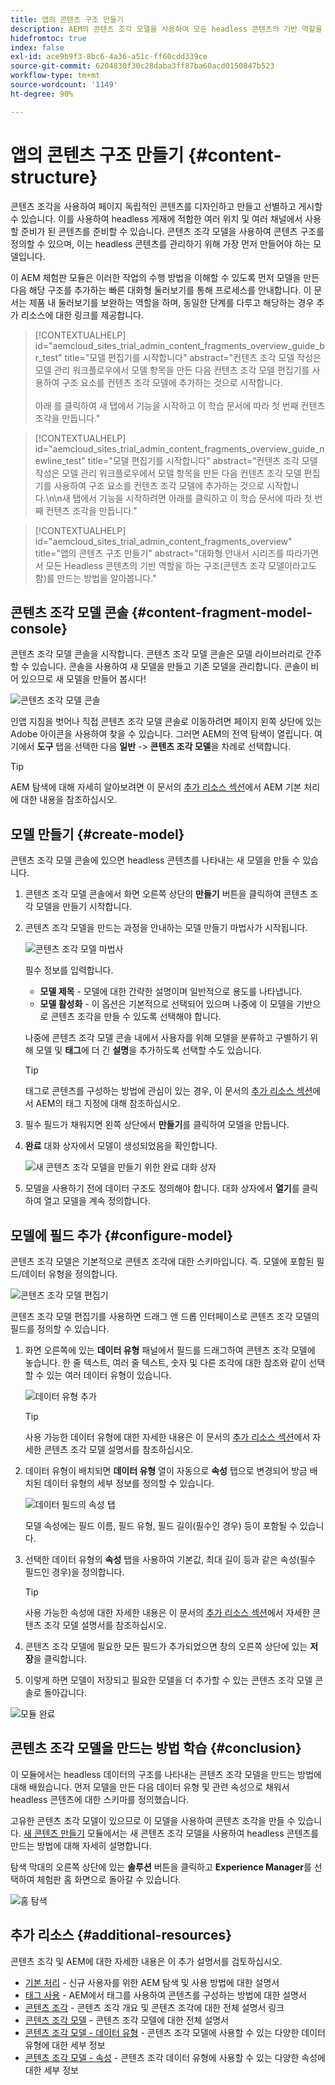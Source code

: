```yaml
---
title: 앱의 콘텐츠 구조 만들기
description: AEM의 콘텐츠 조각 모델을 사용하여 모든 headless 콘텐츠의 기반 역할을 하는 구조의 생성 방법에 대해 알아봅니다.
hidefromtoc: true
index: false
exl-id: ace9b9f3-8bc6-4a36-a51c-ff60cdd339ce
source-git-commit: 6204830f30c28daba3ff87ba60acd0150847b523
workflow-type: tm+mt
source-wordcount: '1149'
ht-degree: 90%

---
```


# 앱의 콘텐츠 구조 만들기 {#content-structure}

콘텐츠 조각을 사용하여 페이지 독립적인 콘텐츠를 디자인하고 만들고 선별하고 게시할 수 있습니다. 이를 사용하여 headless 게재에 적합한 여러 위치 및 여러 채널에서 사용할 준비가 된 콘텐츠를 준비할 수 있습니다. 콘텐츠 조각 모델을 사용하여 콘텐츠 구조를 정의할 수 있으며, 이는 headless 콘텐츠를 관리하기 위해 가장 먼저 만들어야 하는 모델입니다.

이 AEM 체험판 모듈은 이러한 작업의 수행 방법을 이해할 수 있도록 먼저 모델을 만든 다음 해당 구조를 추가하는 빠른 대화형 둘러보기를 통해 프로세스를 안내합니다. 이 문서는 제품 내 둘러보기를 보완하는 역할을 하며, 동일한 단계를 다루고 해당하는 경우 추가 리소스에 대한 링크를 제공합니다.

>[!CONTEXTUALHELP]
>id="aemcloud_sites_trial_admin_content_fragments_overview_guide_br_test"
>title="모델 편집기를 시작합니다"
>abstract="컨텐츠 조각 모델 작성은 모델 관리 워크플로우에서 모델 항목을 만든 다음 컨텐츠 조각 모델 편집기를 사용하여 구조 요소를 컨텐츠 조각 모델에 추가하는 것으로 시작합니다.<br><br>아래 를 클릭하여 새 탭에서 기능을 시작하고 이 학습 문서에 따라 첫 번째 컨텐츠 조각을 만듭니다."

>[!CONTEXTUALHELP]
>id="aemcloud_sites_trial_admin_content_fragments_overview_guide_newline_test"
>title="모델 편집기를 시작합니다"
>abstract="컨텐츠 조각 모델 작성은 모델 관리 워크플로우에서 모델 항목을 만든 다음 컨텐츠 조각 모델 편집기를 사용하여 구조 요소를 컨텐츠 조각 모델에 추가하는 것으로 시작합니다.\n\n새 탭에서 기능을 시작하려면 아래를 클릭하고 이 학습 문서에 따라 첫 번째 컨텐츠 조각을 만듭니다."

>[!CONTEXTUALHELP]
>id="aemcloud_sites_trial_admin_content_fragments_overview"
>title="앱의 콘텐츠 구조 만들기"
>abstract="대화형 안내서 시리즈를 따라가면서 모든 Headless 콘텐츠의 기반 역할을 하는 구조(콘텐츠 조각 모델이라고도 함)를 만드는 방법을 알아봅니다."

## 콘텐츠 조각 모델 콘솔 {#content-fragment-model-console}

콘텐츠 조각 모델 콘솔을 시작합니다. 콘텐츠 조각 모델 콘솔은 모델 라이브러리로 간주할 수 있습니다. 콘솔을 사용하여 새 모델을 만들고 기존 모델을 관리합니다. 콘솔이 비어 있으므로 새 모델을 만들어 봅시다!

![콘텐츠 조각 모델 콘솔](assets/content-structure/content-fragment-model-console.png)

인앱 지침을 벗어나 직접 콘텐츠 조각 모델 콘솔로 이동하려면 페이지 왼쪽 상단에 있는 Adobe 아이콘을 사용하여 찾을 수 있습니다. 그러면 AEM의 전역 탐색이 열립니다. 여기에서 **도구** 탭을 선택한 다음 **일반** -> **콘텐츠 조각 모델**&#x200B;을 차례로 선택합니다.

>[!TIP]
>
>AEM 탐색에 대해 자세히 알아보려면 이 문서의 [추가 리소스 섹션](#additional-resources)에서 AEM 기본 처리에 대한 내용을 참조하십시오.

## 모델 만들기 {#create-model}

콘텐츠 조각 모델 콘솔에 있으면 headless 콘텐츠를 나타내는 새 모델을 만들 수 있습니다.

1. 콘텐츠 조각 모델 콘솔에서 화면 오른쪽 상단의 **만들기** 버튼을 클릭하여 콘텐츠 조각 모델을 만들기 시작합니다.

1. 콘텐츠 조각 모델을 만드는 과정을 안내하는 모델 만들기 마법사가 시작됩니다.

   ![콘텐츠 조각 모델 마법사](assets/content-structure/model-wizard.png)

   필수 정보를 입력합니다.

   * **모델 제목** - 모델에 대한 간략한 설명이며 일반적으로 용도를 나타냅니다.
   * **모델 활성화** - 이 옵션은 기본적으로 선택되어 있으며 나중에 이 모델을 기반으로 콘텐츠 조각을 만들 수 있도록 선택해야 합니다.

   나중에 콘텐츠 조각 모델 콘솔 내에서 사용자를 위해 모델을 분류하고 구별하기 위해 모델 및 **태그**&#x200B;에 더 긴 **설명**&#x200B;을 추가하도록 선택할 수도 있습니다.

   >[!TIP]
   >
   >태그로 콘텐츠를 구성하는 방법에 관심이 있는 경우, 이 문서의 [추가 리소스 섹션](#additional-resources)에서 AEM의 태그 지정에 대해 참조하십시오.

1. 필수 필드가 채워지면 왼쪽 상단에서 **만들기**&#x200B;를 클릭하여 모델을 만듭니다.

1. **완료** 대화 상자에서 모델이 생성되었음을 확인합니다.

   ![새 콘텐츠 조각 모델을 만들기 위한 완료 대화 상자](assets/content-structure/success.png)

1. 모델을 사용하기 전에 데이터 구조도 정의해야 합니다. 대화 상자에서 **열기**&#x200B;를 클릭하여 열고 모델을 계속 정의합니다.

## 모델에 필드 추가 {#configure-model}

콘텐츠 조각 모델은 기본적으로 콘텐츠 조각에 대한 스키마입니다. 즉. 모델에 포함된 필드/데이터 유형을 정의합니다.

![콘텐츠 조각 모델 편집기](assets/content-structure/model-editor.png)

콘텐츠 조각 모델 편집기를 사용하면 드래그 앤 드롭 인터페이스로 콘텐츠 조각 모델의 필드를 정의할 수 있습니다.

1. 화면 오른쪽에 있는 **데이터 유형** 패널에서 필드를 드래그하여 콘텐츠 조각 모델에 놓습니다. 한 줄 텍스트, 여러 줄 텍스트, 숫자 및 다른 조각에 대한 참조와 같이 선택할 수 있는 여러 데이터 유형이 있습니다.

   ![데이터 유형 추가](assets/content-structure/drop-fields.png)

   >[!TIP]
   >
   >사용 가능한 데이터 유형에 대한 자세한 내용은 이 문서의 [추가 리소스 섹션](#additional-resources)에서 자세한 콘텐츠 조각 모델 설명서를 참조하십시오.

1. 데이터 유형이 배치되면 **데이터 유형** 열이 자동으로 **속성** 탭으로 변경되어 방금 배치된 데이터 유형의 세부 정보를 정의할 수 있습니다.

   ![데이터 필드의 속성 탭](assets/content-structure/data-type-properties.png)

   모델 속성에는 필드 이름, 필드 유형, 필드 길이(필수인 경우) 등이 포함될 수 있습니다.

1. 선택한 데이터 유형의 **속성** 탭을 사용하여 기본값, 최대 길이 등과 같은 속성(필수 필드인 경우)을 정의합니다.

   >[!TIP]
   >
   >사용 가능한 속성에 대한 자세한 내용은 이 문서의 [추가 리소스 섹션](#additional-resources)에서 자세한 콘텐츠 조각 모델 설명서를 참조하십시오.

1. 콘텐츠 조각 모델에 필요한 모든 필드가 추가되었으면 창의 오른쪽 상단에 있는 **저장**&#x200B;을 클릭합니다.

1. 이렇게 하면 모델이 저장되고 필요한 모델을 더 추가할 수 있는 콘텐츠 조각 모델 콘솔로 돌아갑니다.

![모듈 완료](assets/content-structure/content-fragment-model-console-populated.png)

## 콘텐츠 조각 모델을 만드는 방법 학습 {#conclusion}

이 모듈에서는 headless 데이터의 구조를 나타내는 콘텐츠 조각 모델을 만드는 방법에 대해 배웠습니다. 먼저 모델을 만든 다음 데이터 유형 및 관련 속성으로 채워서 headless 콘텐츠에 대한 스키마를 정의했습니다.

고유한 콘텐츠 조각 모델이 있으므로 이 모델을 사용하여 콘텐츠 조각을 만들 수 있습니다. [새 콘텐츠 만들기](create-content.md) 모듈에서는 새 콘텐츠 조각 모델을 사용하여 headless 콘텐츠를 만드는 방법에 대해 자세히 설명합니다.

탐색 막대의 오른쪽 상단에 있는 **솔루션** 버튼을 클릭하고 **Experience Manager**&#x200B;를 선택하여 체험판 홈 화면으로 돌아갈 수 있습니다.

![홈 탐색](assets/content-structure/home.png)

## 추가 리소스 {#additional-resources}

콘텐츠 조각 및 AEM에 대한 자세한 내용은 이 추가 설명서를 검토하십시오.

* [기본 처리](/help/sites-cloud/authoring/getting-started/basic-handling.md) - 신규 사용자를 위한 AEM 탐색 및 사용 방법에 대한 설명서
* [태그 사용](/help/sites-cloud/authoring/features/tags.md) - AEM에서 태그를 사용하여 콘텐츠를 구성하는 방법에 대한 설명서
* [콘텐츠 조각](/help/assets/content-fragments/content-fragments.md) - 콘텐츠 조각 개요 및 콘텐츠 조각에 대한 전체 설명서 링크
* [콘텐츠 조각 모델](/help/assets/content-fragments/content-fragments-models.md) - 콘텐츠 조각 모델에 대한 전체 설명서
* [콘텐츠 조각 모델 - 데이터 유형](/help/assets/content-fragments/content-fragments-models.md#data-types) - 콘텐츠 조각 모델에 사용할 수 있는 다양한 데이터 유형에 대한 세부 정보
* [콘텐츠 조각 모델 - 속성](/help/assets/content-fragments/content-fragments-models.md#data-types) - 콘텐츠 조각 데이터 유형에 사용할 수 있는 다양한 속성에 대한 세부 정보
